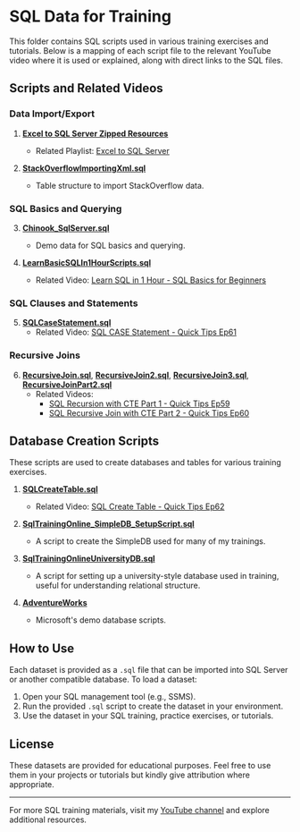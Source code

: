 # SQL Data for Training

This folder contains SQL scripts used in various training exercises and tutorials. Below is a mapping of each script file to the relevant YouTube video where it is used or explained, along with direct links to the SQL files.

## Scripts and Related Videos

### Data Import/Export

1. **[Excel to SQL Server Zipped Resources](Data%20Import-Export/SqlTrainingOnline-ImportTraining-ExcelToSqlServer.zip)**
   - Related Playlist: [Excel to SQL Server](https://www.youtube.com/playlist?list=PL7api1O-krQaDFKzpYt21JYL5I7YYacWj)

2. **[StackOverflowImportingXml.sql](Data%20Import-Export/StackOverflowImportingXml.sql)**
   - Table structure to import StackOverflow data.

### SQL Basics and Querying

3. **[Chinook_SqlServer.sql](Basic%20SQL%20Scripts/Chinook_SqlServer.sql)**
   - Demo data for SQL basics and querying.

4. **[LearnBasicSQLIn1HourScripts.sql](Basic%20SQL%20Scripts/LearnBasicSQLIn1HourScripts.sql)**
   - Related Video: [Learn SQL in 1 Hour - SQL Basics for Beginners](https://www.youtube.com/watch?v=9Pzj7Aj25lw)

### SQL Clauses and Statements

5. **[SQLCaseStatement.sql](Basic%20SQL%20Scripts/SQLCaseStatement.sql)**
   - Related Video: [SQL CASE Statement - Quick Tips Ep61](https://www.youtube.com/watch?v=D376AdbKRIs)

### Recursive Joins

6. **[RecursiveJoin.sql](Recursive%20Joins/RecursiveJoin.sql)**, **[RecursiveJoin2.sql](Recursive%20Joins/RecursiveJoin2.sql)**, **[RecursiveJoin3.sql](Recursive%20Joins/RecursiveJoin3.sql)**, **[RecursiveJoinPart2.sql](Recursive%20Joins/RecursiveJoinPart2.sql)**
   - Related Videos:
     - [SQL Recursion with CTE Part 1 - Quick Tips Ep59](https://www.youtube.com/watch?v=IBSmPZFR9Pg)
     - [SQL Recursive Join with CTE Part 2 - Quick Tips Ep60](https://www.youtube.com/watch?v=ZzEyfL2Jccc)

## Database Creation Scripts

These scripts are used to create databases and tables for various training exercises.

1. **[SQLCreateTable.sql](Basic%20SQL%20Scripts/SQLCreateTable.sql)**
   - Related Video: [SQL Create Table - Quick Tips Ep62](https://www.youtube.com/watch?v=W6R0Vly8uvI)

2. **[SqlTrainingOnline_SimpleDB_SetupScript.sql](Database%20Setup/SqlTrainingOnline_SimpleDB_SetupScript.sql)**
   - A script to create the SimpleDB used for many of my trainings.

3. **[SqlTrainingOnlineUniversityDB.sql](Database%20Setup/SqlTrainingOnlineUniversityDB.sql)**
   - A script for setting up a university-style database used in training, useful for understanding relational structure.

4. **[AdventureWorks](https://github.com/Microsoft/sql-server-samples/releases/tag/adventureworks)**
   - Microsoft's demo database scripts.

## How to Use

Each dataset is provided as a `.sql` file that can be imported into SQL Server or another compatible database. To load a dataset:
1. Open your SQL management tool (e.g., SSMS).
2. Run the provided `.sql` script to create the dataset in your environment.
3. Use the dataset in your SQL training, practice exercises, or tutorials.

## License

These datasets are provided for educational purposes. Feel free to use them in your projects or tutorials but kindly give attribution where appropriate.

---

For more SQL training materials, visit my [YouTube channel](https://www.youtube.com/@joeyblue1) and explore additional resources.
